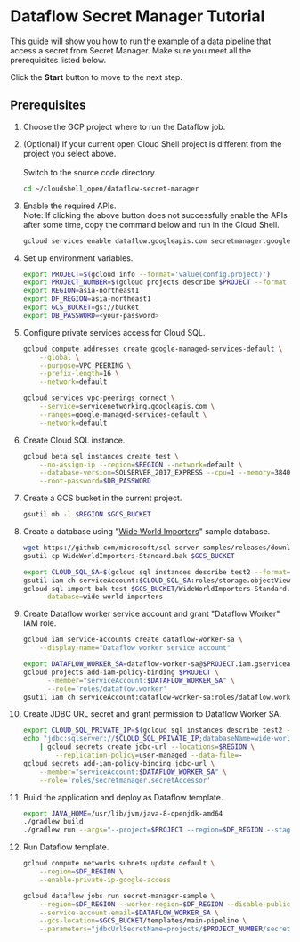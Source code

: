 # Dataflow Secret Manager Tutorial

This guide will show you how to run the example of a data pipeline that access a secret from Secret
Manager. Make sure you meet all the prerequisites listed below.

Click the **Start** button to move to the next step.

## Prerequisites
1.  Choose the GCP project where to run the Dataflow job.
    <walkthrough-project-setup></walkthrough-project-setup>

1.  (Optional) If your current open Cloud Shell project is different from the project you select above.  
    <walkthrough-open-cloud-shell-button></walkthrough-open-cloud-shell-button>  
    Switch to the source code directory.
    ```bash
    cd ~/cloudshell_open/dataflow-secret-manager
    ```

1.  Enable the required APIs.
    <walkthrough-enable-apis apis="dataflow.googleapis.com,secretmanager.googleapis.com,servicenetworking.googleapis.com"></walkthrough-enable-apis>  
    Note: If clicking the above button does not successfully enable the APIs after some time, copy the command below 
    and run in the Cloud Shell. 
    ```bash
    gcloud services enable dataflow.googleapis.com secretmanager.googleapis.com servicenetworking.googleapis.com
    ```

1.  Set up environment variables.
    ```bash
    export PROJECT=$(gcloud info --format='value(config.project)')
    export PROJECT_NUMBER=$(gcloud projects describe $PROJECT --format 'value(projectNumber)')
    export REGION=asia-northeast1
    export DF_REGION=asia-northeast1
    export GCS_BUCKET=gs://bucket
    export DB_PASSWORD=<your-password>
    ```

1.  Configure private services access for Cloud SQL.
    ```bash
    gcloud compute addresses create google-managed-services-default \
        --global \
        --purpose=VPC_PEERING \
        --prefix-length=16 \
        --network=default
    ```
    ```bash
    gcloud services vpc-peerings connect \
        --service=servicenetworking.googleapis.com \
        --ranges=google-managed-services-default \
        --network=default
    ```

1.  Create Cloud SQL instance.
    ```bash
    gcloud beta sql instances create test \
        --no-assign-ip --region=$REGION --network=default \
        --database-version=SQLSERVER_2017_EXPRESS --cpu=1 --memory=3840MB \
        --root-password=$DB_PASSWORD
    ```

1.  Create a GCS bucket in the current project.
    ```bash
    gsutil mb -l $REGION $GCS_BUCKET
    ```

1.  Create a database using "[Wide World Importers](https://docs.microsoft.com/en-us/sql/samples/wide-world-importers-what-is)" sample database.
    ```bash
    wget https://github.com/microsoft/sql-server-samples/releases/download/wide-world-importers-v1.0/WideWorldImporters-Standard.bak 
    gsutil cp WideWorldImporters-Standard.bak $GCS_BUCKET
    ```
    ```bash
    export CLOUD_SQL_SA=$(gcloud sql instances describe test2 --format='value(serviceAccountEmailAddress)')
    gsutil iam ch serviceAccount:$CLOUD_SQL_SA:roles/storage.objectViewer $GCS_BUCKET
    gcloud sql import bak test $GCS_BUCKET/WideWorldImporters-Standard.bak \
        --database=wide-world-importers
    ```

1.  Create Dataflow worker service account and grant "Dataflow Worker" IAM role.
    ```bash
    gcloud iam service-accounts create dataflow-worker-sa \
        --display-name="Dataflow worker service account"
    
    export DATAFLOW_WORKER_SA=dataflow-worker-sa@$PROJECT.iam.gserviceaccount.com
    gcloud projects add-iam-policy-binding $PROJECT \
          --member="serviceAccount:$DATAFLOW_WORKER_SA" \
          --role='roles/dataflow.worker'
    gsutil iam ch serviceAccount:dataflow-worker-sa:roles/dataflow.worker
    ```

1.  Create JDBC URL secret and grant permission to Dataflow Worker SA.
    ```bash
    export CLOUD_SQL_PRIVATE_IP=$(gcloud sql instances describe test2 --format='value(ipAddresses[].ipAddress)')
    echo "jdbc:sqlserver://$CLOUD_SQL_PRIVATE_IP;databaseName=wide-world-importers;user=sqlserver;password=$DB_PASSWORD" \
        | gcloud secrets create jdbc-url --locations=$REGION \
            --replication-policy=user-managed --data-file=-
    gcloud secrets add-iam-policy-binding jdbc-url \
        --member="serviceAccount:$DATAFLOW_WORKER_SA" \
        --role='roles/secretmanager.secretAccessor'
    ```

1.  Build the application and deploy as Dataflow template.
    ```bash
    export JAVA_HOME=/usr/lib/jvm/java-8-openjdk-amd64
    ./gradlew build
    ./gradlew run --args="--project=$PROJECT --region=$DF_REGION --stagingLocation=$GCS_BUCKET/df-temp --tempLocation=$GCS_BUCKET/df-temp --templateLocation=$GCS_BUCKET/templates/main-pipeline --runner=DataflowRunner"
    ```

1.  Run Dataflow template.
    ```bash
    gcloud compute networks subnets update default \
        --region=$DF_REGION \
        --enable-private-ip-google-access
    
    gcloud dataflow jobs run secret-manager-sample \
        --region=$DF_REGION --worker-region=$DF_REGION --disable-public-ips \
        --service-account-email=$DATAFLOW_WORKER_SA \
        --gcs-location=$GCS_BUCKET/templates/main-pipeline \
        --parameters="jdbcUrlSecretName=projects/$PROJECT_NUMBER/secrets/jdbc-url/versions/latest"
    ```
